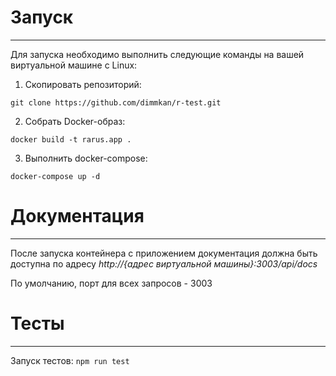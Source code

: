 # **Запуск**
____

Для запуска необходимо выполнить следующие команды на вашей виртуальной машине с Linux:
1. Скопировать репозиторий:

`git clone https://github.com/dimmkan/r-test.git`

2. Собрать Docker-образ:

`docker build -t rarus.app .`

3. Выполнить docker-compose:

`docker-compose up -d`

# **Документация**

----

После запуска контейнера с приложением документация должна быть доступна по адресу
*http://{адрес виртуальной машины}:3003/api/docs*

По умолчанию, порт для всех запросов - 3003

# **Тесты**

----

Запуск тестов:
`npm run test`